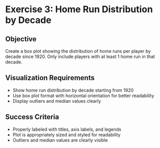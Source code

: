 # Exercise 3: Home Run Distribution by Decade

## Objective
Create a box plot showing the distribution of home runs per player by decade since 1920. Only include players with at least 1 home run in that decade.

## Visualization Requirements
- Show home run distribution by decade starting from 1920
- Use box plot format with horizontal orientation for better readability
- Display outliers and median values clearly

## Success Criteria
- Properly labeled with titles, axis labels, and legends
- Plot is appropriately sized and styled for readability
- Outliers and median values are clearly visible
